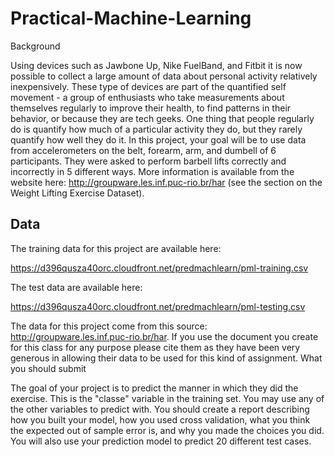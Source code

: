 # Practical-Machine-Learning
Background
 
Using devices such as Jawbone Up, Nike FuelBand, and Fitbit it is now possible to collect a large amount 
of data about personal activity relatively inexpensively. These type of devices are part of the quantified 
self movement - a group of enthusiasts who take measurements about themselves regularly to improve their 
health, to find patterns in their behavior, or because they are tech geeks. One thing that people regularly 
do is quantify how much of a particular activity they do, but they rarely quantify how well they do it. In 
this project, your goal will be to use data from accelerometers on the belt, forearm, arm, and dumbell of 
6 participants. They were asked to perform barbell lifts correctly and incorrectly in 5 different ways. 
More information is available from the website here: http://groupware.les.inf.puc-rio.br/har (see the 
section on the Weight Lifting Exercise Dataset).
 
## Data
 
The training data for this project are available here:
   
https://d396qusza40orc.cloudfront.net/predmachlearn/pml-training.csv
 
The test data are available here:
   
https://d396qusza40orc.cloudfront.net/predmachlearn/pml-testing.csv
 
The data for this project come from this source: http://groupware.les.inf.puc-rio.br/har. If you use the 
document you create for this class for any purpose please cite them as they have been very generous in 
allowing their data to be used for this kind of assignment.
What you should submit

The goal of your project is to predict the manner in which they did the exercise. This is the "classe" 
variable in the training set. You may use any of the other variables to predict with. You should create a 
report describing how you built your model, how you used cross validation, what you think the expected out 
of sample error is, and why you made the choices you did. You will also use your prediction model to 
predict 20 different test cases.
 
